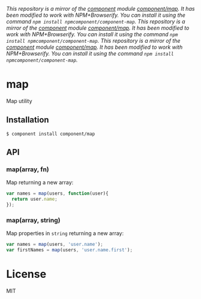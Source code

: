 *This repository is a mirror of the [component](http://component.io) module [component/map](http://github.com/component/map). It has been modified to work with NPM+Browserify. You can install it using the command `npm install npmcomponent/component-map`.*
*This repository is a mirror of the [component](http://component.io) module [component/map](http://github.com/component/map). It has been modified to work with NPM+Browserify. You can install it using the command `npm install npmcomponent/component-map`.*
*This repository is a mirror of the [component](http://component.io) module [component/map](http://github.com/component/map). It has been modified to work with NPM+Browserify. You can install it using the command `npm install npmcomponent/component-map`.*

# map

  Map utility

## Installation

    $ component install component/map

## API

### map(array, fn)

  Map returning a new array:

```js
var names = map(users, function(user){
  return user.name;
});
```

### map(array, string)

  Map properties in `string` returning a new array:

```js
var names = map(users, 'user.name');
var firstNames = map(users, 'user.name.first');
```

# License

  MIT
